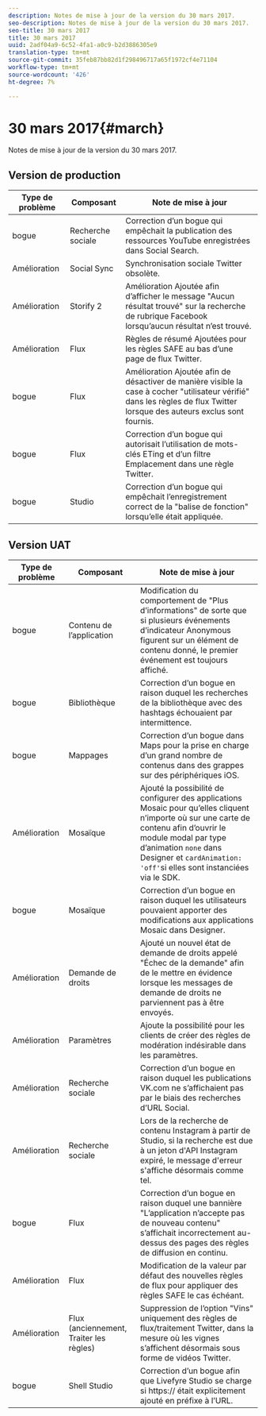 ```yaml
---
description: Notes de mise à jour de la version du 30 mars 2017.
seo-description: Notes de mise à jour de la version du 30 mars 2017.
seo-title: 30 mars 2017
title: 30 mars 2017
uuid: 2adf04a9-6c52-4fa1-a0c9-b2d3886305e9
translation-type: tm+mt
source-git-commit: 35feb87bb82d1f298496717a65f1972cf4e71104
workflow-type: tm+mt
source-wordcount: '426'
ht-degree: 7%

---
```



# 30 mars 2017{#march}

Notes de mise à jour de la version du 30 mars 2017.

## Version de production

| Type de problème | Composant | Note de mise à jour |
|---|---|---|
| bogue | Recherche sociale | Correction d’un bogue qui empêchait la publication des ressources YouTube enregistrées dans Social Search. |
| Amélioration | Social Sync | Synchronisation sociale Twitter obsolète. |
| Amélioration | Storify 2 | Amélioration Ajoutée afin d’afficher le message &quot;Aucun résultat trouvé&quot; sur la recherche de rubrique Facebook lorsqu’aucun résultat n’est trouvé. |
| Amélioration | Flux | Règles de résumé Ajoutées pour les règles SAFE au bas d’une page de flux Twitter. |
| bogue | Flux | Amélioration Ajoutée afin de désactiver de manière visible la case à cocher &quot;utilisateur vérifié&quot; dans les règles de flux Twitter lorsque des auteurs exclus sont fournis. |
| bogue | Flux | Correction d’un bogue qui autorisait l’utilisation de mots-clés ETing et d’un filtre Emplacement dans une règle Twitter. |
| bogue | Studio | Correction d’un bogue qui empêchait l’enregistrement correct de la &quot;balise de fonction&quot; lorsqu’elle était appliquée. |

## Version UAT

| Type de problème | Composant | Note de mise à jour |
|---|---|---|
| bogue | Contenu de l’application | Modification du comportement de &quot;Plus d’informations&quot; de sorte que si plusieurs événements d’indicateur Anonymous figurent sur un élément de contenu donné, le premier événement est toujours affiché. |
| bogue | Bibliothèque | Correction d’un bogue en raison duquel les recherches de la bibliothèque avec des hashtags échouaient par intermittence. |
| bogue | Mappages | Correction d’un bogue dans Maps pour la prise en charge d’un grand nombre de contenus dans des grappes sur des périphériques iOS. |
| Amélioration | Mosaïque | Ajouté la possibilité de configurer des applications Mosaic pour qu’elles cliquent n’importe où sur une carte de contenu afin d’ouvrir le module modal par type d’animation `none` dans Designer et `cardAnimation: 'off'`si elles sont instanciées via le SDK. |
| bogue | Mosaïque | Correction d’un bogue en raison duquel les utilisateurs pouvaient apporter des modifications aux applications Mosaic dans Designer. |
| Amélioration | Demande de droits | Ajouté un nouvel état de demande de droits appelé &quot;Échec de la demande&quot; afin de le mettre en évidence lorsque les messages de demande de droits ne parviennent pas à être envoyés. |
| Amélioration | Paramètres | Ajoute la possibilité pour les clients de créer des règles de modération indésirable dans les paramètres. |
| Amélioration | Recherche sociale | Correction d’un bogue en raison duquel les publications VK.com ne s’affichaient pas par le biais des recherches d’URL Social. |
| Amélioration | Recherche sociale | Lors de la recherche de contenu Instagram à partir de Studio, si la recherche est due à un jeton d&#39;API Instagram expiré, le message d&#39;erreur s&#39;affiche désormais comme tel. |
| bogue | Flux | Correction d’un bogue en raison duquel une bannière &quot;L’application n’accepte pas de nouveau contenu&quot; s’affichait incorrectement au-dessus des pages des règles de diffusion en continu. |
| Amélioration | Flux | Modification de la valeur par défaut des nouvelles règles de flux pour appliquer des règles SAFE le cas échéant. |
| Amélioration | Flux (anciennement, Traiter les règles) | Suppression de l’option &quot;Vins&quot; uniquement des règles de flux/traitement Twitter, dans la mesure où les vignes s’affichent désormais sous forme de vidéos Twitter. |
| bogue | Shell Studio | Correction d’un bogue afin que Livefyre Studio se charge si https:// était explicitement ajouté en préfixe à l’URL. |

